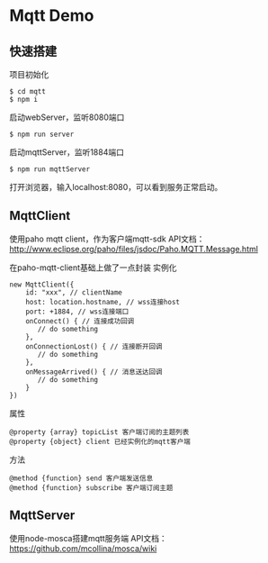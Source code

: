 # Mqtt Demo
## 快速搭建
项目初始化
```
$ cd mqtt
$ npm i
```
启动webServer，监听8080端口
```
$ npm run server 
```
启动mqttServer，监听1884端口
```
$ npm run mqttServer 
```
打开浏览器，输入localhost:8080，可以看到服务正常启动。


## MqttClient
使用paho mqtt client，作为客户端mqtt-sdk
API文档：http://www.eclipse.org/paho/files/jsdoc/Paho.MQTT.Message.html

在paho-mqtt-client基础上做了一点封装
实例化
```
new MqttClient({
    id: "xxx", // clientName
    host: location.hostname, // wss连接host
    port: +1884, // wss连接端口
    onConnect() { // 连接成功回调
       // do something
    },
    onConnectionLost() { // 连接断开回调
       // do something
    },
    onMessageArrived() { // 消息送达回调
       // do something
    }
})
```
属性
```
@property {array} topicList 客户端订阅的主题列表
@property {object} client 已经实例化的mqtt客户端
```
方法
```
@method {function} send 客户端发送信息
@method {function} subscribe 客户端订阅主题
```


## MqttServer
使用node-mosca搭建mqtt服务端
API文档：https://github.com/mcollina/mosca/wiki

